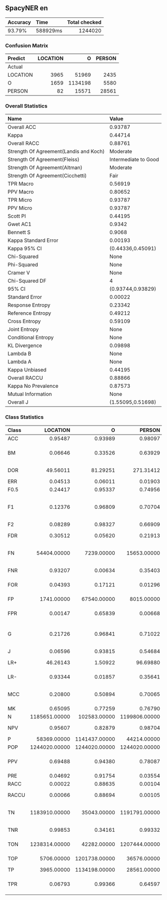 ## SpacyNER en
| Accuracy   | Time     |   Total checked |
|:-----------|:---------|----------------:|
| 93.79%     | 588929ms |         1244020 |

### Confusion Matrix
| Predict   |   LOCATION |       O |   PERSON |
|:----------|-----------:|--------:|---------:|
| Actual    |            |         |          |
| LOCATION  |       3965 |   51969 |     2435 |
| O         |       1659 | 1134198 |     5580 |
| PERSON    |         82 |   15571 |    28561 |

### Overall Statistics
| Name                                   | Value                |
|:---------------------------------------|:---------------------|
| Overall ACC                            | 0.93787              |
| Kappa                                  | 0.44714              |
| Overall RACC                           | 0.88761              |
| Strength Of Agreement(Landis and Koch) | Moderate             |
| Strength Of Agreement(Fleiss)          | Intermediate to Good |
| Strength Of Agreement(Altman)          | Moderate             |
| Strength Of Agreement(Cicchetti)       | Fair                 |
| TPR Macro                              | 0.56919              |
| PPV Macro                              | 0.80652              |
| TPR Micro                              | 0.93787              |
| PPV Micro                              | 0.93787              |
| Scott PI                               | 0.44195              |
| Gwet AC1                               | 0.9342               |
| Bennett S                              | 0.9068               |
| Kappa Standard Error                   | 0.00193              |
| Kappa 95% CI                           | (0.44336,0.45091)    |
| Chi-Squared                            | None                 |
| Phi-Squared                            | None                 |
| Cramer V                               | None                 |
| Chi-Squared DF                         | 4                    |
| 95% CI                                 | (0.93744,0.93829)    |
| Standard Error                         | 0.00022              |
| Response Entropy                       | 0.23342              |
| Reference Entropy                      | 0.49212              |
| Cross Entropy                          | 0.59109              |
| Joint Entropy                          | None                 |
| Conditional Entropy                    | None                 |
| KL Divergence                          | 0.09898              |
| Lambda B                               | None                 |
| Lambda A                               | None                 |
| Kappa Unbiased                         | 0.44195              |
| Overall RACCU                          | 0.88866              |
| Kappa No Prevalence                    | 0.87573              |
| Mutual Information                     | None                 |
| Overall J                              | (1.55095,0.51698)    |

### Class Statistics
| Class   |      LOCATION |             O |        PERSON | Description                                                                                                                                                     |
|:--------|--------------:|--------------:|--------------:|:----------------------------------------------------------------------------------------------------------------------------------------------------------------|
| ACC     |       0.95487 |       0.93989 |       0.98097 | [Accuracy](http://www.shaghighi.ir/pycm/doc/index.html#ACC-(accuracy))                                                                                          |
| BM      |       0.06646 |       0.33526 |       0.63929 | [Informedness or bookmaker informedness](http://www.shaghighi.ir/pycm/doc/index.html#BM-(Informedness-or-Bookmaker-Informedness))                               |
| DOR     |      49.56011 |      81.29251 |     271.31412 | [Diagnostic odds ratio](http://www.shaghighi.ir/pycm/doc/index.html#DOR-(Diagnostic-odds-ratio))                                                                |
| ERR     |       0.04513 |       0.06011 |       0.01903 | [Error rate](http://www.shaghighi.ir/pycm/doc/index.html#ERR(Error-rate))                                                                                       |
| F0.5    |       0.24417 |       0.95337 |       0.74956 | [F0.5 score](http://www.shaghighi.ir/pycm/doc/index.html#FBeta-Score)                                                                                           |
| F1      |       0.12376 |       0.96809 |       0.70704 | [F1 score - harmonic mean of precision and sensitivity](http://www.shaghighi.ir/pycm/doc/index.html#FBeta-Score)                                                |
| F2      |       0.08289 |       0.98327 |       0.66909 | [F2 score](http://www.shaghighi.ir/pycm/doc/index.html#FBeta-Score)                                                                                             |
| FDR     |       0.30512 |       0.05620 |       0.21913 | [False discovery rate](http://www.shaghighi.ir/pycm/doc/index.html#FDR-(false-discovery-rate))                                                                  |
| FN      |   54404.00000 |    7239.00000 |   15653.00000 | [False negative/miss/type 2 error](http://www.shaghighi.ir/pycm/doc/index.html#FN-(False-negative/miss/Type-II-error))                                          |
| FNR     |       0.93207 |       0.00634 |       0.35403 | [Miss rate or false negative rate](http://www.shaghighi.ir/pycm/doc/index.html#FNR-(miss-rate-or-false-negative-rate))                                          |
| FOR     |       0.04393 |       0.17121 |       0.01296 | [False omission rate](http://www.shaghighi.ir/pycm/doc/index.html#FOR-(false-omission-rate))                                                                    |
| FP      |    1741.00000 |   67540.00000 |    8015.00000 | [False positive/type 1 error/false alarm](http://www.shaghighi.ir/pycm/doc/index.html#FP-(False-positive/false-alarm/Type-I-error))                             |
| FPR     |       0.00147 |       0.65839 |       0.00668 | [Fall-out or false positive rate](http://www.shaghighi.ir/pycm/doc/index.html#FPR-(fall-out-or-false-positive-rate))                                            |
| G       |       0.21726 |       0.96841 |       0.71022 | [G-measure geometric mean of precision and sensitivity](http://www.shaghighi.ir/pycm/doc/index.html#G-(G-measure-geometric-mean-of-precision-and-sensitivity))  |
| J       |       0.06596 |       0.93815 |       0.54684 | [Jaccard index](http://www.shaghighi.ir/pycm/doc/#J-(Jaccard-index))                                                                                            |
| LR+     |      46.26143 |       1.50922 |      96.69880 | [Positive likelihood ratio](http://www.shaghighi.ir/pycm/doc/index.html#PLR-(Positive-likelihood-ratio))                                                        |
| LR-     |       0.93344 |       0.01857 |       0.35641 | [Negative likelihood ratio](http://www.shaghighi.ir/pycm/doc/index.html#NLR-(Negative-likelihood-ratio))                                                        |
| MCC     |       0.20800 |       0.50894 |       0.70065 | [Matthews correlation coefficient](http://www.shaghighi.ir/pycm/doc/index.html#MCC-(Matthews-correlation-coefficient))                                          |
| MK      |       0.65095 |       0.77259 |       0.76790 | [Markedness](http://www.shaghighi.ir/pycm/doc/index.html#MK-(Markedness))                                                                                       |
| N       | 1185651.00000 |  102583.00000 | 1199806.00000 | [Condition negative](http://www.shaghighi.ir/pycm/doc/index.html#N-(Condition-negative))                                                                        |
| NPV     |       0.95607 |       0.82879 |       0.98704 | [Negative predictive value](http://www.shaghighi.ir/pycm/doc/index.html#NPV-(negative-predictive-value))                                                        |
| P       |   58369.00000 | 1141437.00000 |   44214.00000 | [Condition positive](http://www.shaghighi.ir/pycm/doc/index.html#P-(Condition-positive))                                                                        |
| POP     | 1244020.00000 | 1244020.00000 | 1244020.00000 | [Population](http://www.shaghighi.ir/pycm/doc/index.html#POP-(Population))                                                                                      |
| PPV     |       0.69488 |       0.94380 |       0.78087 | [Precision or positive predictive value](http://www.shaghighi.ir/pycm/doc/index.html#PPV-(precision-or-positive-predictive-value))                              |
| PRE     |       0.04692 |       0.91754 |       0.03554 | [Prevalence](http://www.shaghighi.ir/pycm/doc/index.html#PRE-(Prevalence))                                                                                      |
| RACC    |       0.00022 |       0.88635 |       0.00104 | [Random accuracy](http://www.shaghighi.ir/pycm/doc/index.html#RACC(Random-accuracy))                                                                            |
| RACCU   |       0.00066 |       0.88694 |       0.00105 | [Random accuracy unbiased](http://www.shaghighi.ir/pycm/doc/index.html#RACCU(Random-accuracy-unbiased))                                                         |
| TN      | 1183910.00000 |   35043.00000 | 1191791.00000 | [True negative/correct rejection](http://www.shaghighi.ir/pycm/doc/index.html#TN-(True-negative/correct-rejection))                                             |
| TNR     |       0.99853 |       0.34161 |       0.99332 | [Specificity or true negative rate](http://www.shaghighi.ir/pycm/doc/index.html#TNR-(specificity-or-true-negative-rate))                                        |
| TON     | 1238314.00000 |   42282.00000 | 1207444.00000 | [Test outcome negative](http://www.shaghighi.ir/pycm/doc/index.html#TON-(Test-outcome-negative))                                                                |
| TOP     |    5706.00000 | 1201738.00000 |   36576.00000 | [Test outcome positive](http://www.shaghighi.ir/pycm/doc/index.html#TOP-(Test-outcome-positive))                                                                |
| TP      |    3965.00000 | 1134198.00000 |   28561.00000 | [True positive/hit](http://www.shaghighi.ir/pycm/doc/index.html#TP-(True-positive-/-hit))                                                                       |
| TPR     |       0.06793 |       0.99366 |       0.64597 | [Sensitivity, recall, hit rate, or true positive rate](http://www.shaghighi.ir/pycm/doc/index.html#TPR--(sensitivity,-recall,-hit-rate,-or-true-positive-rate)) |
